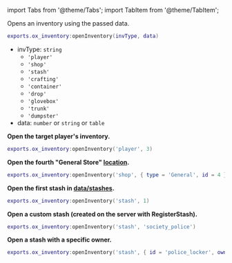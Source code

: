 import Tabs from '@theme/Tabs';
import TabItem from '@theme/TabItem';

Opens an inventory using the passed data.

```lua
exports.ox_inventory:openInventory(invType, data)
```

* invType: `string`
  * `'player'`
  * `'shop'`
  * `'stash'`
  * `'crafting'`
  * `'container'`
  * `'drop'`
  * `'glovebox'`
  * `'trunk'`
  * `'dumpster'`
* data: `number` or `string` or `table`

<Tabs>
<TabItem value="1" label="Player">

**Open the target player's inventory.**

```lua
exports.ox_inventory:openInventory('player', 3)
```

</TabItem>
<TabItem value="2" label="Shop">

**Open the fourth "General Store" [location](https://github.com/overextended/ox_inventory/blob/main/data/shops.lua#L14).**

```lua
exports.ox_inventory:openInventory('shop', { type = 'General', id = 4 })
```

</TabItem>
<TabItem value="3" label="Stash">

**Open the first stash in [data/stashes](https://github.com/overextended/ox_inventory/blob/main/data/stashes.lua#L2-L19).**

```lua
exports.ox_inventory:openInventory('stash', 1)
```

**Open a custom stash (created on the server with RegisterStash).**

```lua
exports.ox_inventory:openInventory('stash', 'society_police')
```

**Open a stash with a specific owner.**

```lua
exports.ox_inventory:openInventory('stash', { id = 'police_locker', owner = 'license:xxxxxxxx' })
```

</TabItem>
</Tabs>
